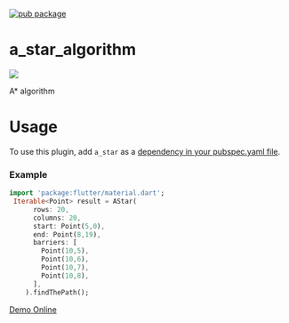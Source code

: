 [![pub package](https://img.shields.io/pub/v/a_star_algorithm.svg)](https://pub.dev/packages/a_star_algorithm)

# a_star_algorithm

![](https://github.com/RafaelBarbosatec/a_star/blob/main/img/example.jpg)

A* algorithm

# Usage
To use this plugin, add `a_star` as a [dependency in your pubspec.yaml file](https://flutter.io/platform-plugins/).

### Example

``` dart
import 'package:flutter/material.dart';
 Iterable<Point> result = AStar(
      rows: 20,
      columns: 20,
      start: Point(5,0),
      end: Point(8,19),
      barriers: [
        Point(10,5),
        Point(10,6),
        Point(10,7),
        Point(10,8),
      ],
    ).findThePath();
```

[Demo Online](https://rafaelbarbosatec.github.io/a_star/)
